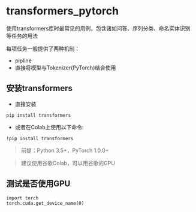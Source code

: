 # transformers_pytorch
使用transformers库时最常见的用例，包含诸如问答、序列分类、命名实体识别等任务的用法

每项任务一般提供了两种机制：
* pipline
* 直接将模型与Tokenizer(PyTorch)结合使用

## 安装transformers
* 直接安装
```
pip install transformers
```
* 或者在Colab上使用以下命令:
```
!pip install transformers
```
> 前提：Python 3.5+，PyTorch 1.0.0+

> 建议使用谷歌Colab，可以用谷歌的GPU

## 测试是否使用GPU
```
import torch
torch.cuda.get_device_name(0)
```
